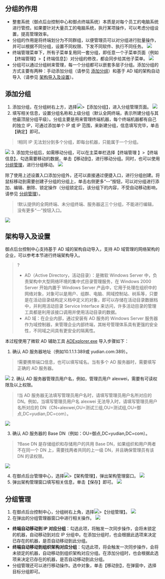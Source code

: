 
## 分组的作用
- 整套系统（御点后台控制中心和御点终端系统）本质是对每个员工的电脑系统进行管控。如果要针对大量员工的电脑系统，执行某项操作，可以考虑分组设置，提高管理效率。
- 分组的作用是将终端划分为不同群组，以便管理员可以对分组进行批量操作，并可以根据不同分组，设置不同权限、下发不同软件、执行不同任务。
![](https://main.qcloudimg.com/raw/83292deb827119c44521c1700d30bc0b.png)
- 终端管理菜单下，所有子菜单复用同一套分组，即任意一个子菜单页面（例如【终端管理】>【 终端信息】）对分组的修改，都会同步给其他子菜单。
![](https://main.qcloudimg.com/raw/6059d6cb5343c34056c98419772ed697.png)
- 分组可以通过分组树来管理，每一个分组都可以嵌套多层子分组。添加分组的方式主要有两种：手动添加分组（请参见 [添加分组](#tjfz)）和基于 AD 域的架构自动导入（请参见 [架构导入及设置](#jgdr)）。

<span id="tjfz"></span>
## 添加分组
1. 添加分组，在分组树右上方，选择<img src="https://main.qcloudimg.com/raw/783905d77f8f105ff0a06c0276cf53c2.png" style="margin:0;">>【添加分组】，进入分组管理页面。
![](https://main.qcloudimg.com/raw/bf748e15a2330e31e43e475aba01c53d.png)
2. 填写相关信息，设置分组名称和上级分组（默认全网终端，表示所建分组与其他最顶层分组平级）。分组主要是用来管理终端机器，每个终端机器都有自己的独立 IP，可通过添加单个 IP 或 IP 范围，来新建分组，信息填写完毕，单击【确定】即可。
>!相同 IP 无法划分到多个分组，即每台机器，只能属于一个分组。
>
![](https://main.qcloudimg.com/raw/fb942569114f9009fa022f50ef99cc05.png)
3. 添加完分组后，如需移动分组，可以在主菜单栏选择【终端管理 】>【终端信息】，勾选需要移动的数据，单击【移动到】，进行移动分组。同时，也可以使用 [分组管理](#fzgl)，进行分组移动。
![](https://main.qcloudimg.com/raw/c13182bbd4edcd8ef8282bea6d61b028.png)

除了使用上述设置入口添加分组外，还可以直接通过便捷入口，进行分组创建。将鼠标移动到需要创建子分组的分组上，单击右侧更多“**···**”按钮，可以对分组进行添加、编辑、删除、锁定操作（分组锁定后，该分组下的内容，不受自动移动影响，请参见 [分组管理](#fzgl)）。
>!默认提供的全网终端、未分组终端、服务器这三个分组，不能进行编辑，没有更多“**···**”按钮入口。

<img src="https://main.qcloudimg.com/raw/ca18a62fae0241fbd5ba569b061512b6.png" />

<span id="jgdr"></span>
## 架构导入及设置
御点后台控制中心支持基于 AD 域的架构自动导入，支持 AD 域管理的网络架构的企业，可以参考本节进行终端架构导入。
>?
>- AD（Active Directory，活动目录）：是微软 Windows Server 中，负责架构中大型网络环境的集中式目录管理服务，在 Windows 2000 Server 开始内置于 Windows Server 产品中，它用于处理在组织中的网络对象，对象可以是用户、组群、电脑、网域控制站、树系等，只要是在活动目录结构定义档中定义的对象，即可以存储在活动目录数据档中，并利用活动目录 Service Interface 来访问，许多活动目录的管理工具都是利用该接口调用并使用活动目录的数据。
>- AD 域：在企业内部，通过安装有 AD 服务的 Windows Server 服务器作为域控制器，来管理企业内部终端，其帐号管理体系具有更强的安全性，不同域之间具有更安全的隔离性。

本过程使用了微软 AD 辅助工具 [ADExplorer.exe](https://docs.microsoft.com/zh-cn/sysinternals/downloads/adexplorer) 导入步骤如下：

1. 确认 AD 服务器地址（例如10.1.1.1:389或 yudian.com:389）。
>!需要携带端口信息，也可以填写域名。当有多个 AD 服务器时，需要填写正确的 AD 服务器。
>
![](https://main.qcloudimg.com/raw/76f4478f11e137f53e3d9d3ac1d4a2f8.png)
2. 确认 AD 服务器管理员用户名，例如，管理员用户 alexwei，需要有可读权限及以上权限。
>!当 AD 服务器无法填写管理员用户名时，请填写管理员用户名所对应的 DN。例如，当填写管理员用户名 alexwei 无法导入时，请填写管理员用户名所对应的 DN（CN=alexwei,OU=测试三组,OU=测试组,OU=御点,DC=yudian,DC=com）。
>
![](https://main.qcloudimg.com/raw/d84e1a64fce0a2354a97deb9069df86b.png)

3. 确认 AD 服务器的 Base DN（例如：OU=御点,DC=yudian,DC=com）。
>?Base DN 是存储组织和存储用户的共用 Base DN，如果组织和用户两者不在同一个 DN 上，需要找两者共同的上一级 DN，并且确保管理员有该 DN 的读权限。
>
![](https://main.qcloudimg.com/raw/1bba950bc1b4b45859646825266c5357.png)

4. 在御点后台管理中心，选择<img src="https://main.qcloudimg.com/raw/783905d77f8f105ff0a06c0276cf53c2.png" style="margin:0;">>【架构管理】，弹出架构管理窗口。
![](https://main.qcloudimg.com/raw/54c1f9613f4099143f560a4c28974939.png)
5. 弹出架构管理窗口填写相关信息，单击【保存】即可。
![](https://main.qcloudimg.com/raw/ffe57f26b764aa2e3aa121028cdfa189.png)

<span id="fzgl"></span>
## 分组管理
1. 在御点后台控制中心，分组树右上角，选择<img src="https://main.qcloudimg.com/raw/783905d77f8f105ff0a06c0276cf53c2.png" style="margin:0;">>【分组管理】。
![](https://main.qcloudimg.com/raw/493d3c7ee29b657f8fb194e29a56be22.png)
2. 在弹出的分组管理器窗口中进行相关操作。
![](https://main.qcloudimg.com/raw/ff9de2bbc71c6d79835fc084c83a0df9.png)
  - **终端自动移动到 IP 对应分组**：勾选此项，将触发一次同步操作，会将未锁定的机器，自动移动到对应 IP 分组中。在添加分组时，也会根据此选项来决定已存在的机器，是否自动移动到此分组。
  - **终端自动移动到组织架构对应分组**：勾选此项，将会触发一次同步操作，会将未锁定的机器，自动移动到组织架构对应分组。在添加分组时，也会根据此选项来决定已存在的机器，是否自动移动到此分组。
  - 分组管理还可以进行移动操作。选中对象，单击【移动到】，在弹窗中，选择目标分组即可。
